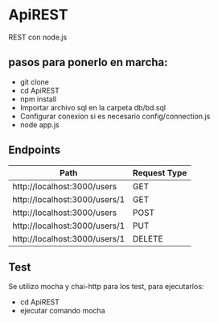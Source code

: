 # ApiREST

REST con node.js

pasos para ponerlo en marcha:
-----------------------------

+ git clone
+ cd ApiREST
+ npm install
+ Importar archivo sql en la carpeta db/bd.sql
+ Configurar conexion si es necesario config/connection.js
+ node app.js

Endpoints
-----

| Path| Request Type|
| ----- | ---- |
|http://localhost:3000/users|GET|
|http://localhost:3000/users/1|GET|
|http://localhost:3000/users|POST|
|http://localhost:3000/users/1|PUT|
|http://localhost:3000/users/1|DELETE|

Test
----
Se utilizo mocha y chai-http para los test, para ejecutarlos:

+ cd ApiREST
+ ejecutar comando mocha

